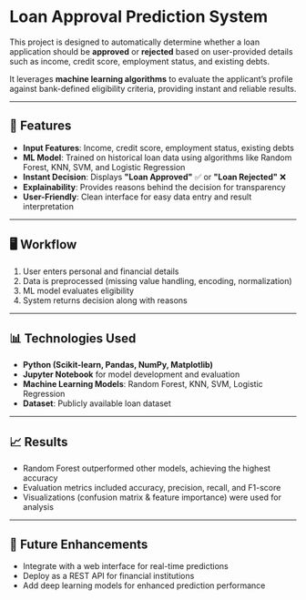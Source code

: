 # Loan Approval Prediction System

This project is designed to automatically determine whether a loan application should be **approved** or **rejected** based on user-provided details such as income, credit score, employment status, and existing debts.

It leverages **machine learning algorithms** to evaluate the applicant’s profile against bank-defined eligibility criteria, providing instant and reliable results.

---

## 🚀 Features
- **Input Features**: Income, credit score, employment status, existing debts  
- **ML Model**: Trained on historical loan data using algorithms like Random Forest, KNN, SVM, and Logistic Regression  
- **Instant Decision**: Displays **"Loan Approved"** ✅ or **"Loan Rejected"** ❌  
- **Explainability**: Provides reasons behind the decision for transparency  
- **User-Friendly**: Clean interface for easy data entry and result interpretation  

---

## 🖥️ Workflow
1. User enters personal and financial details  
2. Data is preprocessed (missing value handling, encoding, normalization)  
3. ML model evaluates eligibility  
4. System returns decision along with reasons  

---

## 📊 Technologies Used
- **Python (Scikit-learn, Pandas, NumPy, Matplotlib)**  
- **Jupyter Notebook** for model development and evaluation  
- **Machine Learning Models**: Random Forest, KNN, SVM, Logistic Regression  
- **Dataset**: Publicly available loan dataset  

---

## 📈 Results
- Random Forest outperformed other models, achieving the highest accuracy  
- Evaluation metrics included accuracy, precision, recall, and F1-score  
- Visualizations (confusion matrix & feature importance) were used for analysis  

---

## 🔮 Future Enhancements
- Integrate with a web interface for real-time predictions  
- Deploy as a REST API for financial institutions  
- Add deep learning models for enhanced prediction performance  



